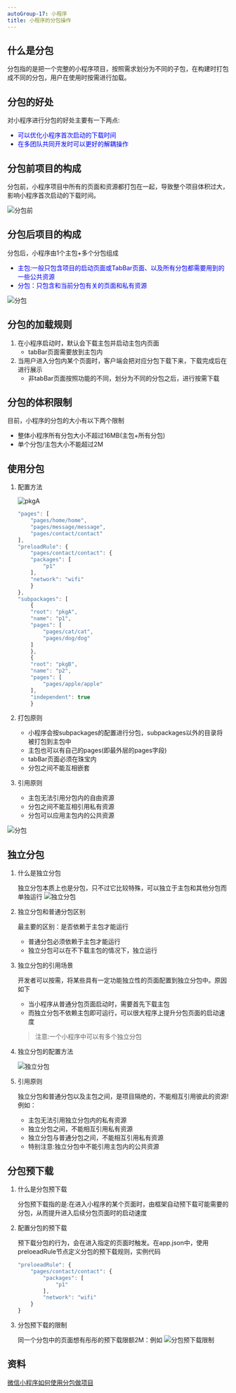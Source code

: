 ```yaml
---
autoGroup-17: 小程序
title: 小程序的分包操作
---
```

## 什么是分包
分包指的是把一个完整的小程序项目，按照需求划分为不同的子包，在构建时打包成不同的分包，用户在使用时按需进行加载。

## 分包的好处
对小程序进行分包的好处主要有一下两点:
- <span style="color: blue">可以优化小程序首次启动的下载时间</span>
- <span style="color: blue">在多团队共同开发时可以更好的解耦操作</span>

## 分包前项目的构成
分包前，小程序项目中所有的页面和资源都打包在一起，导致整个项目体积过大，影响小程序首次启动的下载时间。

![分包前](./images/13845607-0693858083113db7.png)

## 分包后项目的构成
分包后，小程序由1个主包+多个分包组成
- <span style="color: blue">主包:一般只包含项目的启动页面或TabBar页面、以及所有分包都需要用到的一些公共资源</span>
- <span style="color: blue">分包：只包含和当前分包有关的页面和私有资源</span>

![分包](./images/13845607-87e0a0fc6683226c.png)

## 分包的加载规则
1. 在小程序启动时，默认会下载主包并启动主包内页面
    - tabBar页面需要放到主包内
2. 当用户进入分包内某个页面时，客户端会把对应分包下载下来，下载完成后在进行展示
    - 非tabBar页面按照功能的不同，划分为不同的分包之后，进行按需下载

## 分包的体积限制
目前，小程序的分包的大小有以下两个限制
- 整体小程序所有分包大小不超过16MB(主包+所有分包)
- 单个分包/主包大小不能超过2M

## 使用分包
1. 配置方法

    ![pkgA](./images/13845607-d7e4f8faa9c78eaf.jpg)
    ```js
    "pages": [
        "pages/home/home",
        "pages/message/message",
        "pages/contact/contact"
    ],
    "preloadRule": {
        "pages/contact/contact": {
        "packages": [
            "p1"
        ],
        "network": "wifi"
        }
    },
    "subpackages": [
        {
        "root": "pkgA",
        "name": "p1",
        "pages": [
            "pages/cat/cat",
            "pages/dog/dog"
        ]
        },
        {
        "root": "pkgB",
        "name": "p2",
        "pages": [
            "pages/apple/apple"
        ],
        "independent": true
        }
    ```
2. 打包原则

    - 小程序会按subpackages的配置进行分包，subpackages以外的目录将被打包到主包中
    - 主包也可以有自己的pages(即最外层的pages字段)
    - tabBar页面必须在珠宝内
    - 分包之间不能互相嵌套
3. 引用原则
    - 主包无法引用分包内的自由资源
    - 分包之间不能互相引用私有资源
    - 分包可以应用主包内的公共资源

![分包](./images/13845607-87f144e742dea673.png)

## 独立分包
1. 什么是独立分包

    独立分包本质上也是分包，只不过它比较特殊，可以独立于主包和其他分包而单独运行
    ![独立分包](./images/13845607-1b337d0974b3ca12.png)

2. 独立分包和普通分包区别
    
    最主要的区别：是否依赖于主包才能运行
    - 普通分包必须依赖于主包才能运行
    - 独立分包可以在不下载主包的情况下，独立运行

3. 独立分包的引用场景

    开发者可以按需，将某些具有一定功能独立性的页面配置到独立分包中。原因如下
    - 当小程序从普通分包页面启动时，需要首先下载主包
    - 而独立分包不依赖主包即可运行，可以很大程序上提升分包页面的启动速度
    > 注意:一个小程序中可以有多个独立分包

4. 独立分包的配置方法

    ![独立分包](./images/13845607-48179f0ec24c0e12.jpg)

5. 引用原则
    
    独立分包和普通分包以及主包之间，是项目隔绝的，不能相互引用彼此的资源!例如：
    - 主包无法引用独立分包内的私有资源
    - 独立分包之间，不能相互引用私有资源
    - 独立分包与普通分包之间，不能相互引用私有资源
    - 特别注意:独立分包中不能引用主包内的公共资源

## 分包预下载
1. 什么是分包预下载

    分包预下载指的是:在进入小程序的某个页面时，由框架自动预下载可能需要的分包，从而提升进入后续分包页面时的启动速度

2. 配置分包的预下载

    预下载分包的行为，会在进入指定的页面时触发。在app.json中，使用preloeadRule节点定义分包的预下载规则，实例代码
    ```js
    "preloeadRule": {
        "pages/contact/contact": {
            "packages": [
                "p1"
            ],
            "network": "wifi"
        }
    }
    ```
3. 分包预下载的限制

    同一个分包中的页面想有彤彤的预下载限额2M：例如
    ![分包预下载限制](./images/13845607-632c26ff5371b68c.png)

## 资料
[微信小程序如何使用分包做项目](http://t.zoukankan.com/ximenchuifa-p-13970864.html)